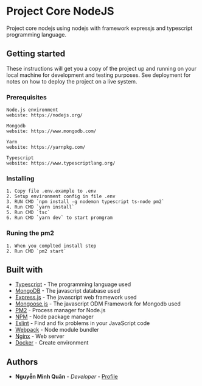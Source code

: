 # Project Core NodeJS

Project core nodejs using nodejs with framework expressjs and typescript programming language.

## Getting started

These instructions will get you a copy of the project up and running on your local machine for development and testing purposes. See deployment for notes on how to deploy the project on a live system.

### Prerequisites

```
Node.js environment
webiste: https://nodejs.org/
```

```
Mongodb
website: https://www.mongodb.com/
```

```
Yarn
website: https://yarnpkg.com/
```

```
Typescript
website: https://www.typescriptlang.org/
```

### Installing

```
1. Copy file .env.example to .env
2. Setup environment config in file .env
3. RUN CMD `npm install -g nodemon typescript ts-node pm2`
4. Run CMD `yarn install`
5. Run CMD `tsc`
6. Run CMD `yarn dev` to start promgram
```

### Runing the pm2

```
1. When you complted install step
2. Run CMD `pm2 start`
```

## Built with

-   [Typescript](https://www.typescriptlang.org/) - The programming language used
-   [MongoDB](https://www.mongodb.com/) - The javascript database used
-   [Express.js](https://expressjs.com/) - The javascript web framework used
-   [Mongoose.js](https://mongoosejs.com/) - The javascript ODM Framework for Mongodb used
-   [PM2](https://pm2.keymetrics.io/) - Process manager for Node.js
-   [NPM](https://www.npmjs.com/) - Node package manager
-   [Eslint](https://eslint.org/) - Find and fix problems in your JavaScript code
-   [Webpack](https://webpack.js.org/) - Node module bundler
-   [Nginx](https://www.nginx.com/) - Web server
-   [Docker](https://www.docker.com/) - Create environment

## Authors

-   **Nguyễn Minh Quân** - _Developer_ - [Profile](https://minhquan3197.github.io/)
